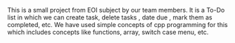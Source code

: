 This is a small project from EOI subject by our team members.
It is a To-Do list in which we can create task, delete tasks , date due , mark them as completed, etc. 
We have used simple concepts of cpp programming for this which includes concepts like functions, array, switch case menu, etc.
